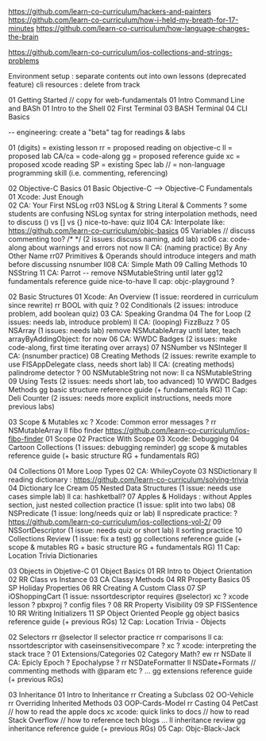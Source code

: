 https://github.com/learn-co-curriculum/hackers-and-painters
https://github.com/learn-co-curriculum/how-i-held-my-breath-for-17-minutes
https://github.com/learn-co-curriculum/how-language-changes-the-brain

https://github.com/learn-co-curriculum/ios-collections-and-strings-problems

Environment setup : separate contents out into own lessons (deprecated feature)
cli resources : delete from track

01 Getting Started
  // copy for web-fundamentals
  01 Intro Command Line and BASh
    01 Intro to the Shell
    02 First Terminal
    03 BASH Terminal
    04 CLI Basics


-- engineering: create a "beta" tag for readings & labs

01 (digits) = existing lesson
rr = proposed reading on objective-c
ll = proposed lab
CA/ca = code-along
gg = proposed reference guide
xc = proposed xcode reading
SP = existing Spec lab
// = non-language programming skill (i.e. commenting, referencing)

02 Objective-C Basics
  01 Basic Objective-C --> Objective-C Fundamentals
    01 Xcode: Just Enough  
    02 CA: Your First NSLog
    rr03 NSLog & String Literal & Comments ?
        some students are confusing NSLog syntax for string interpolation methods, need to discuss () vs [] vs {}
        nice-to-have: quiz
    ll04 CA: Interpolate
        like: https://github.com/learn-co-curriculum/objc-basics
    05 Variables  // discuss commenting too? /* */  (2 issues: discuss naming, add lab)
    xc06 ca: code-along about warnings and errors
    not now    ll CA: (naming practice) By Any Other Name
    rr07 Primitives & Operands
        should introduce integers and math before discussing nsnumber
    ll08 CA: Simple Math
    09 Calling Methods
    10 NSString
    11 CA: Parrot -- remove NSMutableString until later
    gg12 fundamentals reference guide
    nice-to-have ll cap: objc-playground ?

  02 Basic Structures
    01 Xcode: An Overview (1 issue: reordered in curriculum since rewrite)
    rr BOOL with quiz ?
    02 Conditionals       (2 issues: introduce problem, add boolean quiz)
    03 CA: Speaking Grandma
    04 The for Loop       (2 issues: needs lab, introduce problem)
    ll CA: (looping) FizzBuzz ?
    05 NSArray            (1 issues: needs lab)
        remove NSMutableArray until later, teach arrayByAddingObject: for now
    06 CA: WWDC Badges    (2 issues: make code-along, first time iterating over arrays)
    07 NSNumber vs NSInteger
    ll CA: (nsnumber practice)
    08 Creating Methods   (2 issues: rewrite example to use FISAppDelegate class, needs short lab)
    ll CA: (creating methods) palindrome detector ?
    00 NSMutableString
    not now: ll ca NSMutableString
    09 Using Tests        (2 issues: needs short lab, too advanced)
    10 WWDC Badges Methods
    gg basic structure reference guide (+ fundamentals RG)
    11 Cap: Deli Counter  (2 issues: needs more explicit instructions, needs more previous labs)

  03 Scope & Mutables
    xc ? Xcode: Common error messages ?
    rr NSMutableArray
    ll fibo finder https://github.com/learn-co-curriculum/ios-fibo-finder
    01 Scope
    02 Practice With Scope
    03 Xcode: Debugging
    04 Cartoon Collections (1 issues: debugging reminder)
    gg scope & mutables reference guide (+ basic structure RG + fundamentals RG)

  04 Collections
    01 More Loop Types
    02 CA: WhileyCoyote
    03 NSDictionary
    ll reading dictionary : https://github.com/learn-co-curriculum/solving-trivia
    04 Dictionary Ice Cream
    05 Nested Data Structures  (1 issue: needs use cases simple lab)
    ll ca: hashketball?
    07 Apples & Holidays : without Apples section, just nested collection practice (1 issue: split into two labs)
    08 NSPredicate             (1 issue: long/needs quiz or lab)
    ll nspredicate practice: ? https://github.com/learn-co-curriculum/ios-collections-vol-2/
    09 NSSortDescriptor        (1 issue: needs quiz or short lab)
    ll sorting practice
    10 Collections Review      (1 issue: fix a test)
    gg collections reference guide (+ scope & mutables RG + basic structure RG + fundamentals RG)
    11 Cap: Location Trivia Dictionaries


03 Objects in Objetive-C
  01 Object Basics
    01 RR Intro to Object Orientation
    02 RR Class vs Instance
    03 CA Classy Methods
    04 RR Property Basics
    05 SP Holiday Properties 
    06 RR Creating A Custom Class
    07 SP iOShoppingCart        (1 issue: nssortdescriptor requires @selector)
    xc ? xcode lesson ? pbxproj ? config files ?
    08 RR Property Visibility
    09 SP FISSentence
    10 RR Writing Initializers
    11 SP Object Oriented People
    gg object basics reference guide (+ previous RGs)
    12 Cap: Location Trivia - Objects

  02 Selectors
    rr @selector
    ll selector practice
    rr comparisons
    ll ca: nssortdescriptor with caseinsensitivecompare ?
    xc ? xcode: interpreting the stack trace ?
    01 Extensions/Categories
    02 Category Math? ew
    rr NSDate
    ll CA: Epicly Epoch ? Epochalypse ?
    rr NSDateFormatter
    ll NSDate+Formats
    // commenting methods with @param etc ?
    ...
    gg extensions reference guide (+ previous RGs)

  03 Inheritance
    01 Intro to Inheritance
    rr Creating a Subclass
    02 OO-Vehicle
    rr Overriding Inherited Methods
    03 OOP-Cards-Model
    rr Casting
    04 PetCast
    // how to read the apple docs
    xc xcode: quick links to docs
    // how to read Stack Overflow
    // how to reference tech blogs
    ...
    ll inheritance review
    gg inheritance reference guide (+ previous RGs)
    05 Cap: Objc-Black-Jack




    


    
